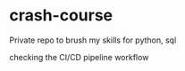 # crash-course
Private repo to brush my skills for python, sql

checking the CI/CD pipeline workflow
